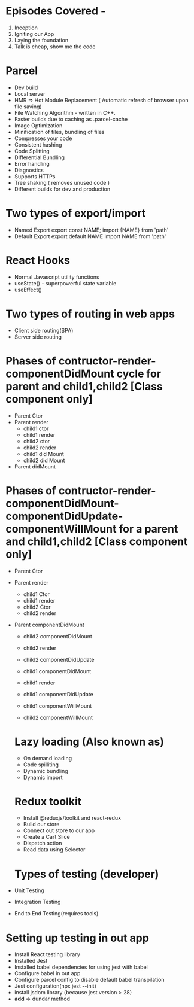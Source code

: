 # Episodes Covered -
1. Inception
2. Igniting our App
3. Laying the foundation
4. Talk is cheap, show me the code


# Parcel
- Dev build
- Local server
- HMR => Hot Module Replacement ( Automatic refresh of browser upon file saving)
- File Watching Algorithm - written in C++.
- Faster builds due to caching as .parcel-cache
- Image Optimization
- Minification of files, bundling of files
- Compresses your code
- Consistent hashing
- Code Splitting
- Differential Bundling
- Error handling
- Diagnostics
- Supports HTTPs
- Tree shaking ( removes unused code )
- Different builds for dev and production

# Two types of export/import
- Named Export 
    export const NAME;
    import {NAME} from 'path'
- Default Export
    export default NAME
    import NAME from 'path'

# React Hooks
- Normal Javascript utility functions
- useState() - superpowerful state variable
- useEffect()

# Two types of routing in web apps
- Client side routing(SPA)
- Server side routing

# Phases of contructor-render-componentDidMount cycle for parent and child1,child2 [Class component only]

- Parent Ctor
- Parent render
   - child1 ctor
   - child1 render
   - child2 ctor
   - child2 render
   - child1 did Mount
   - child2 did Mount
- Parent didMount

# Phases of contructor-render-componentDidMount-componentDidUpdate-componentWillMount for a parent and child1,child2 [Class component only]

- Parent Ctor
- Parent render
  - child1 Ctor
  - child1 render
  - child2 Ctor
  - child2 render
- Parent componentDidMount
  - child2 componentDidMount
  - child2 render
  - child2 componentDidUpdate

  - child1 componentDidMount
  - child1 render
  - child1 componentDidUpdate

  - child1 componentWillMount
  - child2 componentWillMount

  # Lazy loading (Also known as)
  - On demand loading
  - Code spilliting
  - Dynamic bundling
  - Dynamic import

  # Redux toolkit

  - Install @reduxjs/toolkit and react-redux
  - Build our store
  - Connect out store to our app
  - Create a Cart Slice
  - Dispatch action
  - Read data using Selector

  # Types of testing (developer)
- Unit Testing
- Integration Testing
- End to End Testing(requires tools)

# Setting up testing in out app 
- Install React testing library
- Installed Jest
- Installed babel dependencies for using jest with babel
- Configure babel in out app
- Configure parcel config to disable default babel transpilation
- Jest configuration(npx jest --init)
- install jsdom library (because jest version > 28)
- __add__ => dundar method